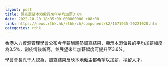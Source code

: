 ```yaml
---
layout: post
title: 調查展望本港僱員來年平均加薪3.6%
date: 2022-10-20 18:35:00.000000000 +08:00
link: https://news.rthk.hk/rthk/ch/component/k2/1671935-20221020.htm
categories: rthk
---
```


香港人力資源管理學會公布今年薪酬趨勢調查結果，顯示本港僱員的平均加薪幅度為3.5%，創疫情後新高，並展望來年加薪幅度可提升至3.6%。

學會會長孔于人認為，調查結果反映本地僱主都希望以加薪，挽留人才。
